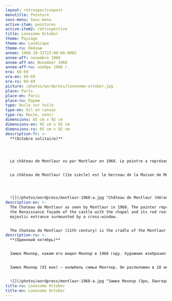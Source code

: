 ```yaml
---
layout: retrospectivepost
menutitle: Peinture
sous-menu: Sous-menu
active-item: peintures
active-item2: retrospective
title: Lonesome October
theme: Paysage
theme-en: Landscape
theme-ru: Пейзаж
annee: 1968-10-31T23:00:00.000Z
annee-aff: novembre 1968
annee-aff-en: November 1968
annee-aff-ru: ноябрь 1968 г.
era: 60-69
era-en: 60-69
era-ru: 60-69
picture: /photos/wordpress/lonesome-october.jpg
place: Paris
place-en: Paris
place-ru: Париж
type: Huile sur toile
type-en: Oil on canvas
type-ru: Масло, холст
dimensions: 65 cm x 92 cm
dimensions-en: 65 cm x 92 cm
dimensions-ru: 65 см x 92 см
description-fr: >-
  **(Octobre solitaire)** 




  Le château de Montlaur vu par Montlaur en 1968. Le peintre a représenté la façade renaissance du château avec la chapelle et son toit rouge, l’entrée majestueuse surmontée de la fenêtre à croisée.


  Le château de Montlaur (11e siècle) est le berceau de la Maison de Montlaur. Cette place forte catholique fut assiégée par les troupes protestantes d’Henry, duc de Rohan et prise le lundi de Pâques, 28 mars 1622. Les fortifications furent canonnées et rasées, le château pillé et incendié et la garnison massacrée – selon des sources catholiques, les corps furent dévorés par les chiens ou laissés à pourrir. Le seigneur, François de Montlaur-Bousquet fut emprisonné à Sommières et libéré sous caution. Un début de reconstruction dont celle de la chapelle et de la façade principale fut entamé vers 1630 mais rapidement arrêté en raison de l’opposition de Richelieu.




  ![](/photos/wordpress/montlaur-1968-a.jpg "Château de Montlaur (Hérault)")
description-en: >-
  The Chateau de Montlaur as seen by Montlaur in 1968. The painter represented
  the Renaissance façade of the castle with the chapel and its red roof and the
  majestic entrance surmounted by a cross-window.


  The Chateau de Montlaur (11th century) is the cradle of the Montlaur family. It is located 18km North-East of Montpellier. This Catholic stronghold was besieged by the Protestant troops of Henry, Duke of Rohan and taken on Easter Monday, March 28, 1622. The fortifications were cannonaded and razed, the castle was plundered and burned, the garrison massacred – according to Catholic sources, the bodies were eaten by dogs and left to rot. The lord, François de Montlaur-Bousquet was imprisoned in Sommières and released on bail. Reconstruction of the chapel and of the main façade was started around 1630 but quickly stopped due to the opposition of King Louis XIV prime minister, Cardinal Richelieu.
description-ru: >-
  **(Одинокий октябрь)**


  Замок Монлор, каким его видел Монлор в 1968 году. Художник изобразил фасад замка в стиле ренессанс с часовней, красной крышей и величественным входом, увенчанным крестообразным окном.


  Замок Монлор (XI век) – колыбель семьи Монтлор. Он расположен в 18 км к северо-востоку от Монпелье. Замок пустовал с 1622 года, когда он был осажден, взят и частично разрушен протестантскими войсками герцога Роханского.  


  ![](/photos/wordpress/montlaur-1968-a.jpg "Замок Монлор (Эро, Лангедок)")
title-ru: Lonesome October
title-en: Lonesome October
---
```

